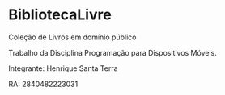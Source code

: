 # BibliotecaLivre

Coleção de Livros em domínio público

Trabalho da Disciplina Programação para Dispositivos Móveis.

Integrante: Henrique Santa Terra
&nbsp;

RA: 2840482223031










